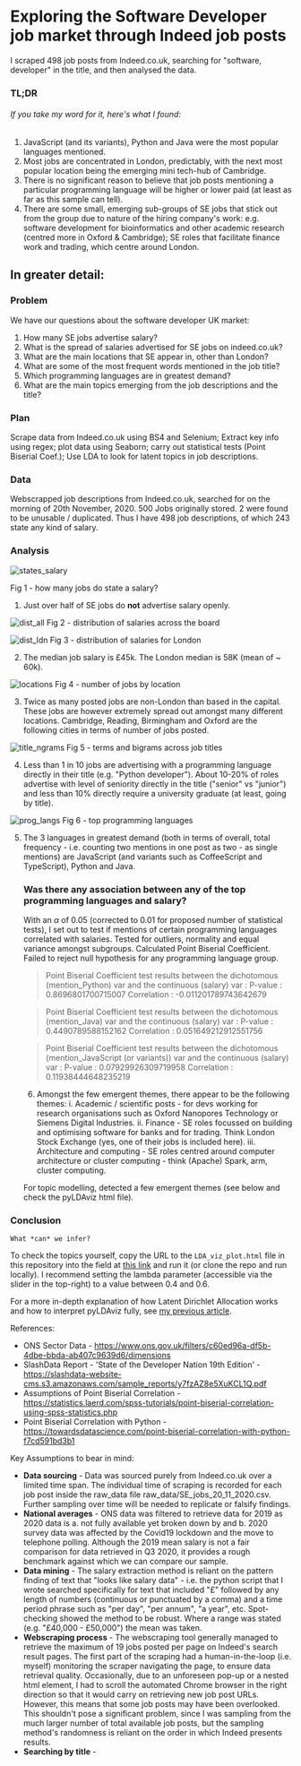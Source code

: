 # Exploring the Software Developer job market through Indeed job posts

I scraped 498 job posts from Indeed.co.uk, searching for "software, developer" in the title, and then analysed the data. 
### **TL;DR**
###### If you take my word for it, here's what I found: 
1. JavaScript (and its variants), Python and Java were the most popular languages mentioned.
2. Most jobs are concentrated in London, predictably, with the next most popular location being the emerging mini tech-hub of Cambridge. 
3. There is no significant reason to believe that job posts mentioning a particular programming language will be higher or lower paid (at least as far as this sample can tell).
4. There are some small, emerging sub-groups of SE jobs that stick out from the group due to nature of the hiring company's work: e.g. software development for bioinformatics and other academic research (centred more in Oxford & Cambridge); SE roles that facilitate finance work and trading, which centre around London.


## In greater detail: 

### **Problem** 
We have our questions about the software developer UK market:
1. How many SE jobs advertise salary?
2. What is the spread of salaries advertised for SE jobs on indeed.co.uk?
3. What are the main locations that SE appear in, other than London?
4. What are some of the most frequent words mentioned in the job title?
5. Which programming languages are in greatest demand?
6. What are the main topics emerging from the job descriptions and the title?
### **Plan** 
Scrape data from Indeed.co.uk using BS4 and Selenium; Extract key info using regex; plot data using Seaborn; carry out statistical tests (Point Biserial Coef.); Use LDA to look for latent topics in job descriptions.
### **Data** 
Webscrapped job descriptions from Indeed.co.uk, searched for on the morning of 20th November, 2020. 500 Jobs originally stored. 2 were found to be unusable / duplicated. Thus I have 498 job descriptions, of which 243 state any kind of salary.
### **Analysis** 

![states_salary](https://github.com/Ioana-P/Analysing_developer_jobs/blob/master/fig/percent_jobs_state_salary.jpg)

Fig 1 - how many jobs do state a salary?

1. Just over half of SE jobs do **not** advertise salary openly. 


![dist_all](https://github.com/Ioana-P/Analysing_developer_jobs/blob/master/fig/distribution_annual.jpg)
Fig 2 - distribution of salaries across the board


![dist_ldn](https://github.com/Ioana-P/Analysing_developer_jobs/blob/master/fig/distribution_annual_London.jpg)
Fig 3 - distribution of salaries for London

2. The median job salary is £45k. The London median is 58K (mean of ~ 60k).

![locations](https://github.com/Ioana-P/Analysing_developer_jobs/blob/master/fig/top_10_locs.jpg)
Fig 4 - number of jobs by location

3. Twice as many posted jobs are non-London than based in the capital. These jobs are however extremely spread out amongst many different locations. Cambridge, Reading, Birmingham and Oxford are the following cities in terms of number of jobs posted.
    
![title_ngrams](https://github.com/Ioana-P/Analysing_developer_jobs/blob/master/fig/title_uni_and_bigrams.jpg)
Fig 5 -  terms and bigrams across job titles

4. Less than 1 in 10 jobs are advertising with a programming language directly in their title (e.g. "Python developer"). About 10-20% of roles advertise with level of seniority directly in the title ("senior" vs "junior") and less than 10% directly require a university graduate (at least, going by title). 
    
![prog_langs](https://github.com/Ioana-P/Analysing_developer_jobs/blob/master/fig/programming_languages.jpg)
Fig 6 - top programming languages

5. The 3 languages in greatest demand (both in terms of overall, total frequency - i.e. counting two mentions in one post as two - as single mentions) are JavaScript (and variants such as CoffeeScript and TypeScript), Python and Java. 

    ### Was there any association between any of the top programming languages and salary?
    With an $\alpha$ of 0.05 (corrected to 0.01 for proposed number of statistical tests), I set out to test if mentions of certain programming languages correlated with salaries. Tested for outliers, normality and equal variance amongst subgroups. Calculated Point Biserial Coefficient. Failed to reject null hypothesis for any programming language group. 
    
    >Point Biserial Coefficient test results between the dichotomous (mention_Python) var and the continuous (salary) var :
    >P-value     :  0.8696801700715007
    >Correlation :  -0.011201789743642679

    >Point Biserial Coefficient test results between the dichotomous (mention_Java) var and the continuous (salary) var :
    >P-value     :  0.4490789588152162
    >Correlation :  0.051649212912551756

    >Point Biserial Coefficient test results between the dichotomous (mention_JavaScript (or variants)) var and the continuous (salary) var :
    >P-value     :  0.07929926309719958
    >Correlation :  0.11938444648235219

    6. Amongst the few emergent themes, there appear to be the following themes:
    i. Academic / scientific posts - for devs working for research organisations such as Oxford Nanopores Technology or Siemens Digital Industries. 
    ii. Finance - SE roles focussed on building and optimising software for banks and for trading. Think London Stock Exchange (yes, one of their jobs is included here).
    iii. Architecture and computing - SE roles centred around computer architecture or cluster computing - think (Apache) Spark, arm, cluster computing. 
  
  
    
    For topic modelling, detected a few emergent themes (see below and check the pyLDAviz html file).
### **Conclusion** 
    What *can* we infer?
    



To check the topics yourself, copy the URL to the `LDA_viz_plot.html` file in this repository into the field at [this link](https://htmlpreview.github.io/#topic=0&lambda=0.51&term=) and run it (or clone the repo and run locally). I recommend setting the lambda parameter (accessible via the slider in the top-right) to a value between 0.4 and 0.6. 

For a more in-depth explanation of how Latent Dirichlet Allocation works and how to interpret pyLDAviz fully, see [my previous article](https://towardsdatascience.com/latent-dirichlet-allocation-intuition-math-implementation-and-visualisation-63ccb616e094).



References:

* ONS Sector Data - https://www.ons.gov.uk/filters/c60ed96a-df5b-4dbe-bbda-ab407c9639d6/dimensions 
* SlashData Report - 'State of the Developer Nation 19th Edition' - https://slashdata-website-cms.s3.amazonaws.com/sample_reports/y7fzAZ8e5XuKCL1Q.pdf 
* Assumptions of Point Biserial Correlation - https://statistics.laerd.com/spss-tutorials/point-biserial-correlation-using-spss-statistics.php
* Point Biserial Correlation with Python - https://towardsdatascience.com/point-biserial-correlation-with-python-f7cd591bd3b1


Key Assumptions to bear in mind:
* **Data sourcing** - Data was sourced purely from Indeed.co.uk over a limited time span. The individual time of scraping is recorded for each job post inside the raw_data file raw_data/SE_jobs_20_11_2020.csv. Further sampling over time will be needed to replicate or falsify findings.
* **National averages** - ONS data was filtered to retrieve data for 2019 as 2020 data is a. not fully available yet broken down by and b. 2020 survey data was affected by the Covid19 lockdown and the move to telephone polling. Although the 2019 mean salary is not a fair comparison for data retrieved in Q3 2020, it provides a rough benchmark against which we can compare our sample. 
* **Data mining** - The salary extraction method is reliant on the pattern finding of text that "looks like salary data" - i.e. the python script that I wrote searched specifically for text that included "£" followed by any length of numbers (continuous or punctuated by a comma) and a time period phrase such as "per day", "per annum", "a year", etc. Spot-checking showed the method to be robust. Where a range was stated (e.g. "£40,000 - £50,000") the mean was taken. 
* **Webscraping process** - The webscraping tool generally managed to retrieve the maximum of 19 jobs posted per page on Indeed's search result pages. The first part of the scraping had a human-in-the-loop (i.e. myself) monitoring the scraper navigating the page, to ensure data retrieval quality. Occasionally, due to an unforeseen pop-up or a nested html element, I had to scroll the automated Chrome browser in the right direction so that it would carry on retrieving new job post URLs. However, this means that some job posts may have been overlooked. This shouldn't pose a significant problem, since I was sampling from the much larger number of total available job posts, but the sampling method's randomness is reliant on the order in which Indeed presents results. 
* **Searching by title** - 
